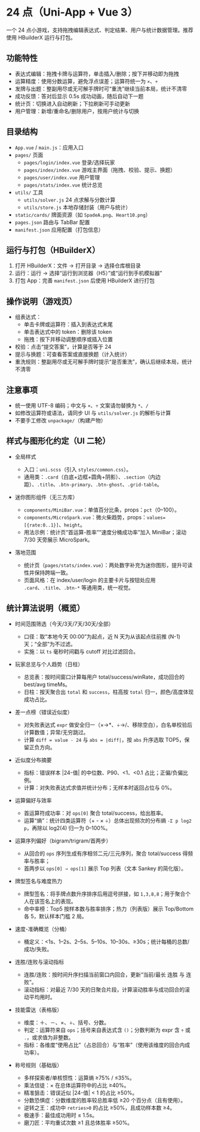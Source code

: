 ﻿# 24 点（Uni-App + Vue 3）

一个 24 点小游戏，支持拖拽编辑表达式、判定结果、用户与统计数据管理。推荐使用 HBuilderX 运行与打包。

## 功能特性

- 表达式编辑：拖拽卡牌与运算符，单击插入/删除；按下并移动即为拖拽
- 运算精度：使用分数运算，避免浮点误差；运算符统一为 `×`、`÷`
- 发牌与出题：整副用尽或无可解手牌时可“重洗”继续当前本局，统计不清零
- 成功反馈：答对后显示 0.5s 成功动画，随后自动下一题
- 统计页：切换进入自动刷新；下拉刷新可手动更新
- 用户管理：新增/重命名/删除用户，按用户统计与切换

## 目录结构

- `App.vue` / `main.js`：应用入口
- `pages/` 页面
  - `pages/login/index.vue` 登录/选择玩家
  - `pages/index/index.vue` 游戏主界面（拖拽、校验、提示、换题）
  - `pages/user/index.vue` 用户管理
  - `pages/stats/index.vue` 统计总览
- `utils/` 工具
  - `utils/solver.js` 24 点求解与分数计算
  - `utils/store.js` 本地存储封装（用户与统计）
- `static/cards/` 牌面资源（如 `SpadeA.png`、`Heart10.png`）
- `pages.json` 路由与 TabBar 配置
- `manifest.json` 应用配置（打包信息）

## 运行与打包（HBuilderX）

1. 打开 HBuilderX：文件 -> 打开目录 -> 选择仓库根目录
2. 运行：运行 -> 选择“运行到浏览器（H5）”或“运行到手机模拟器”
3. 打包 App：完善 `manifest.json` 后使用 HBuilderX 进行打包

## 操作说明（游戏页）

- 组表达式：
  - 单击卡牌或运算符：插入到表达式末尾
  - 单击表达式中的 token：删除该 token
  - 拖拽：按下并移动调整顺序或插入位置
- 校验：点击“提交答案”，计算是否等于 24
- 提示与换题：可查看答案或直接换题（计入统计）
- 重洗规则：整副用尽或无可解手牌时提示“是否重洗”，确认后继续本局，统计不清零

## 注意事项

- 统一使用 UTF-8 编码；中文与 `×`、`÷` 文案请勿替换为 `*`、`/`
- 如修改运算符或语法，请同步 UI 与 `utils/solver.js` 的解析与计算
- 不要手工修改 `unpackage/`（构建产物）

## 样式与图形化约定（UI 二轮）

- 全局样式
  - 入口：`uni.scss`（引入 `styles/common.css`）。
  - 通用类：`.card`（白底+边框+圆角+阴影）、`.section`（内边距）、`.title`、`.btn-primary`、`.btn-ghost`、`.grid-table`。

- 迷你图形组件（无三方库）
  - `components/MiniBar.vue`：单值百分比条，props：`pct`（0–100）。
  - `components/MicroSpark.vue`：微火柴趋势，props：`values=[{rate:0..1}]`、`height`。
  - 用法示例：统计页“首运算-胜率”“速度分桶成功率”加入 MiniBar；滚动 7/30 天旁展示 MicroSpark。

- 落地范围
  - 统计页（`pages/stats/index.vue`）：两处数字补充为迷你图形，提升可读性并保持跨端一致。
  - 页面风格：在 index/user/login 的主要卡片与按钮处应用 `.card`、`.title`、`.btn-*` 等通用类，统一视觉。

## 统计算法说明（概览）

- 时间范围筛选（今天/3天/7天/30天/全部）
  - 口径：取“本地今天 00:00”为起点，近 N 天为从该起点往前推 (N-1) 天；“全部”为不过滤。
  - 实施：以 `ts` 毫秒时间戳与 cutoff 对比过滤回合。

- 玩家总览与个人趋势（日柱）
  - 总览表：按时间窗口计算每用户 total/success/winRate，成功回合的 best/avg timeMs。
  - 日柱：按天聚合出 `total` 和 `success`，柱高按 `total` 归一，颜色/高度体现成功占比。

- 差一点榜（错误近似度）
  - 对失败表达式 `expr` 做安全归一（×→*、÷→/、移除空白），白名单校验后计算数值；异常/无穷跳过。
  - 计算 `diff = value - 24` 与 `abs = |diff|`，按 `abs` 升序选取 TOP5，保留正负方向。

- 近似度分布摘要
  - 指标：错误样本 |24-值| 的中位数、P90、<1、<0.1 占比；正偏/负偏比例。
  - 计算：对失败表达式求值并统计分布；无样本时返回占位与 0%。

- 运算偏好与效率
  - 首运算符成功率：对 `ops[0]` 聚合 total/success，给出胜率。
  - 运算“熵”：统计四类运算符（+ - × ÷）总体出现频次的分布熵 `-Σ p log2 p`，再除以 log2(4) 归一为 0–100%。

- 运算序列偏好（bigram/trigram/首两步）
  - 从回合的 `ops` 序列生成有序相邻二元/三元序列，聚合 total/success 得频率与胜率；
  - 首两步以 `ops[0] → ops[1]` 展示 Top 列表（文本 Sankey 的简化版）。

- 牌型签名与难度热力
  - 牌型签名：将手牌点数升序排序后用逗号拼接，如 `1,3,8,8`；用于聚合个人在该签名上的表现。
  - 命中率榜：Top5 按样本数与胜率排序；热力（列表版）展示 Top/Bottom 各 5，默认样本门槛 2 局。

- 速度-准确概览（分桶）
  - 桶定义：<1s、1–2s、2–5s、5–10s、10–30s、≥30s；统计每桶的总数/成功/失败。

- 连胜/连败与滚动指标
  - 连胜/连败：按时间升序扫描当前窗口内回合，更新“当前/最长 连胜 与 连败”。
  - 滚动指标：对最近 7/30 天的日聚合片段，计算滚动胜率与成功回合的滚动平均用时。

- 技能雷达（表格版）
  - 维度：＋、－、×、÷、括号、分数。
  - 判定：运算符来自 `ops`；括号来自表达式含 `()`；分数判断为 expr 含 `÷` 或 `.`，或求值为非整数。
  - 指标：各维度“使用占比”（占总回合）与“胜率”（使用该维度的回合内成功率）。

- 称号规则（基础版）
  - 多样探索者/单核惯性：运算熵 ≥75% / ≤35%。
  - 乘法信徒：× 在总体运算符中的占比 ≥40%。
  - 精准狙击：错误近似 |24-值| < 1 的占比 ≥50%。
  - 分数恐惧症：分数维度的胜率较总胜率低 ≥20 个百分点（且有使用）。
  - 逆转之王：成功中 `retries>0` 的占比 ≥50%，且成功样本数 ≥4。
  - 极速手：最佳成功用时 ≤ 1.5s。
  - 磨刀匠：平均重试次数 ≥1 且总体胜率 ≥50%。
